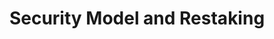 ---
title: Security Model and Restaking
description: Understanding how EigenLayer restaking secures the DataHaven network.
---